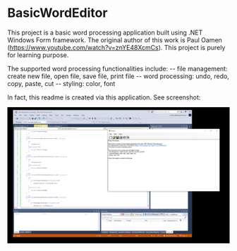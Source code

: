 # BasicWordEditor

This project is a basic word processing application built using .NET Windows Form framework.
The original author of this work is Paul Oamen (https://www.youtube.com/watch?v=znYE48XcmCs).
This project is purely for learning purpose.

The supported word processing functionalities include: 
-- file management: create new file, open file, save file, print file
-- word processing: undo, redo, copy, paste, cut
-- styling: color, font

In fact, this readme is created via this application. See screenshot: 

![alt text](https://github.com/longyi1207/BasicWordEditor/blob/main/Capture.png?raw=true)


